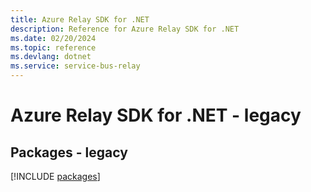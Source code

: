 ```yaml
---
title: Azure Relay SDK for .NET
description: Reference for Azure Relay SDK for .NET
ms.date: 02/20/2024
ms.topic: reference
ms.devlang: dotnet
ms.service: service-bus-relay
---
```

# Azure Relay SDK for .NET - legacy
## Packages - legacy
[!INCLUDE [packages](relay-index.md)]